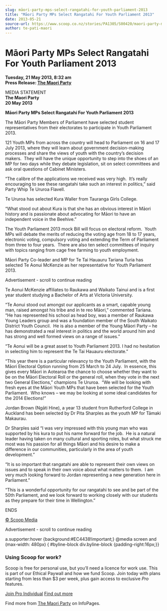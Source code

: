 ```yaml
---
slug: māori-party-mps-select-rangatahi-for-youth-parliament-2013
title: "Māori Party MPs Select Rangatahi For Youth Parliament 2013"
date: 2013-05-21
source-url: https://www.scoop.co.nz/stories/PA1305/S00420/maori-party-mps-select-rangatahi-for-youth-parliament-2013.htm
author: te-pati-maori
---
```

Māori Party MPs Select Rangatahi For Youth Parliament 2013
==========================================================

**Tuesday, 21 May 2013, 8:32 am**  
**Press Release: [The Maori Party](https://info.scoop.co.nz/The_Maori_Party)**

MEDIA STATEMENT  
**The Maori Party**  
**20 May 2013**

**Māori Party MPs Select Rangatahi For Youth Parliament 2013**

The Māori Party Members of Parliament have selected student representatives from their electorates to participate in Youth Parliament 2013.

121 Youth MPs from across the country will head to Parliament on 16 and 17 July 2013, where they will learn about government decision-making processes and share the views of youth with the country’s decision makers.  They will have the unique opportunity to step into the shoes of an MP for two days while they debate legislation, sit on select committees and ask oral questions of Cabinet Ministers.

“The calibre of the applications we received was very high.  It’s really encouraging to see these rangatahi take such an interest in politics,” said Party Whip Te Ururoa Flavell. 

Te Ururoa has selected Kura Waller from Tauranga Girls College.

“What stood out about Kura is that she has an obvious interest in Māori history and is passionate about advocating for Māori to have an independent voice in the Beehive.”

The Youth Parliament 2013 mock Bill will focus on electoral reform.  Youth MPs will debate the merits of reducing the voting age from 18 to 17 years, electronic voting, compulsory voting and extending the Term of Parliament from three to four years.  There are also ten select committees of inquiry with topics ranging from cage free farming to youth employment.

Māori Party Co-leader and MP for Te Tai Hauauru Tariana Turia has selected Te Aonui McKenzie as her representative for Youth Parliament 2013.

Advertisement - scroll to continue reading





Te Aonui McKenzie affiliates to Raukawa and Waikato Tainui and is a first year student studying a Bachelor of Arts at Victoria University.

“Te Aonui stood out amongst our applicants as a smart, capable young man, raised amongst his tribe and in te reo Māori,” commented Tariana.  “He has represented his school as head boy, was a member of Raukawa Young Leaders group and was a foundation member of the South Waikato District Youth Council.  He is also a member of the Young Māori Party – he has demonstrated a real interest in politics and the world around him and has strong and well formed views on a range of issues.”

“Te Aonui will be a great asset to Youth Parliament 2013. I had no hesitation in selecting him to represent the Te Tai Hauauru electorate.”

“This year there is a particular relevancy to the Youth Parliament, with the Māori Electoral Option running from 25 March to 24 July.  In essence, this gives every Māori in Aotearoa the chance to choose whether they want to be on the Māori Electoral Roll or the general roll, when they vote in the next two General Elections,” champions Te Ururoa.  “We will be looking with fresh eyes at the Māori Youth MPs that have been selected for the Youth Parliament.  Who knows – we may be looking at some ideal candidates for the 2014 Elections!”

Jordan Brown (Ngāti Hine), a year 13 student from Rutherford College in Auckland has been selected by Dr Pita Sharples as the youth MP for Tāmaki Makaurau.

Dr Sharples said “I was very impressed with this young man who was supported by his kura to put his name forward for the job.  He is a natural leader having taken on many cultural and sporting roles, but what struck me most was his passion for all things Māori and his desire to make a difference in our communities, particularly in the area of youth development.”

“It is so important that rangatahi are able to represent their own views on issues and to speak in their own voice about what matters to them.  I am very much looking forward to Jordan representing a new generation here in Parliament.”

“This is a wonderful opportunity for our rangatahi to see and be part of the 50th Parliament, and we look forward to working closely with our students as they prepare for their time in Wellington.”

ENDS

[© Scoop Media](http://www.scoop.co.nz/about/terms.html)  

Advertisement - scroll to continue reading



a.supporter:hover {background:#EC4438!important;} @media screen and (max-width: 480px) { #byline-block div.byline-block {padding-right:16px;}}

### Using Scoop for work?

Scoop is free for personal use, but you’ll need a licence for work use. This is part of our Ethical Paywall and how we fund Scoop. Join today with plans starting from less than $3 per week, plus gain access to exclusive _Pro_ features.  
  
[Join Pro Individual](https://pro.scoop.co.nz/Individual/?from=ProIn24) [Find out more](https://pro.scoop.co.nz/using-scoop-for-work/?from=ProIn24)

Find more from [The Maori Party](https://info.scoop.co.nz/The_Maori_Party) on InfoPages.